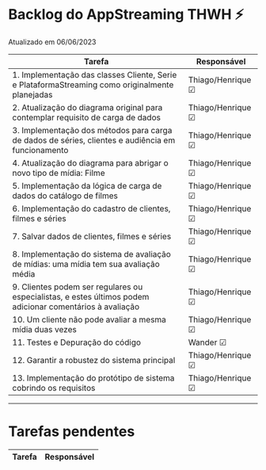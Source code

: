 # Backlog do  AppStreaming THWH ⚡
Atualizado em 06/06/2023

| Tarefa      | Responsável |
| ----------- | ----------- |
| 1. Implementação das classes Cliente, Serie e PlataformaStreaming como originalmente planejadas    | Thiago/Henrique ☑ |
| 2. Atualização do diagrama original para contemplar requisito de carga de dados |   Thiago/Henrique ☑     |
| 3. Implementação dos métodos para carga de dados de séries, clientes e audiência em funcionamento  |    Thiago/Henrique ☑   |
| 4. Atualização do diagrama para abrigar o novo tipo de mídia: Filme |    Thiago/Henrique ☑   |
| 5. Implementação da lógica de carga de dados do catálogo de filmes |   Thiago/Henrique ☑    |
| 6. Implementação do cadastro de clientes, filmes e séries |Thiago/Henrique ☑|
| 7. Salvar dados de clientes, filmes e séries |    Thiago/Henrique ☑    |
| 8. Implementação do sistema de avaliação de mídias: uma mídia tem sua avaliação média |    Thiago/Henrique ☑    |
| 9. Clientes podem ser regulares ou especialistas, e estes últimos podem adicionar comentários à avaliação |  Thiago/Henrique ☑  |
| 10. Um cliente não pode avaliar a mesma mídia duas vezes |  Thiago/Henrique ☑  |
| 11. Testes e Depuração do código |  Wander ☑  |
| 12. Garantir a robustez do sistema principal    |  Thiago/Henrique ☑ |
| 13. Implementação do protótipo de sistema cobrindo os requisitos   |  Thiago/Henrique ☑ |

----

# Tarefas pendentes

| Tarefa      | Responsável |
| ----------- | ----------- |

